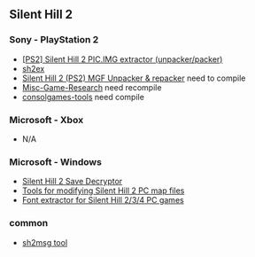## Silent Hill 2

### Sony - PlayStation 2

* [[PS2] Silent Hill 2 PIC.IMG extractor (unpacker/packer)](https://gist.github.com/infval/b23380076d77341ccc379a62ef9f23b3)
* [sh2ex](https://github.com/Nisto/sh2ex)
* [Silent Hill 2 (PS2) MGF Unpacker & repacker](https://github.com/tge-was-taken/mgfiler) need to compile
* [Misc-Game-Research](https://github.com/Murugo/Misc-Game-Research) need recompile
* [consolgames-tools](https://github.com/mbystryantsev/consolgames-tools) need compile

### Microsoft - Xbox

* N/A

### Microsoft - Windows

* [Silent Hill 2 Save Decryptor](https://github.com/TheMachineAmbassador/sh2SaveTools)
* [Tools for modifying Silent Hill 2 PC map files](https://github.com/FrozenFish24/SH2MapTools)
* [Font extractor for Silent Hill 2/3/4 PC games](https://github.com/belek666/fontsh234)

### common

* [sh2msg tool](https://github.com/loadwordteam/SH2MSGConvert)
